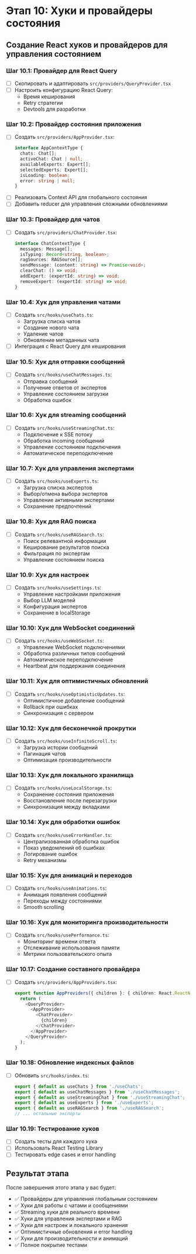 # Этап 10: Хуки и провайдеры состояния

## Создание React хуков и провайдеров для управления состоянием

### Шаг 10.1: Провайдер для React Query
- [ ] Скопировать и адаптировать `src/providers/QueryProvider.tsx`
- [ ] Настроить конфигурацию React Query:
  - Время кеширования
  - Retry стратегии
  - Devtools для разработки

### Шаг 10.2: Провайдер состояния приложения
- [ ] Создать `src/providers/AppProvider.tsx`:
  ```typescript
  interface AppContextType {
    chats: Chat[];
    activeChat: Chat | null;
    availableExperts: Expert[];
    selectedExperts: Expert[];
    isLoading: boolean;
    error: string | null;
  }
  ```
- [ ] Реализовать Context API для глобального состояния
- [ ] Добавить reducer для управления сложными обновлениями

### Шаг 10.3: Провайдер для чатов
- [ ] Создать `src/providers/ChatProvider.tsx`:
  ```typescript
  interface ChatContextType {
    messages: Message[];
    isTyping: Record<string, boolean>;
    ragSources: RAGSource[];
    sendMessage: (content: string) => Promise<void>;
    clearChat: () => void;
    addExpert: (expertId: string) => void;
    removeExpert: (expertId: string) => void;
  }
  ```

### Шаг 10.4: Хук для управления чатами
- [ ] Создать `src/hooks/useChats.ts`:
  - Загрузка списка чатов
  - Создание нового чата
  - Удаление чатов
  - Обновление метаданных чата
- [ ] Интеграция с React Query для кеширования

### Шаг 10.5: Хук для отправки сообщений
- [ ] Создать `src/hooks/useChatMessages.ts`:
  - Отправка сообщений
  - Получение ответов от экспертов
  - Управление состоянием загрузки
  - Обработка ошибок

### Шаг 10.6: Хук для streaming сообщений
- [ ] Создать `src/hooks/useStreamingChat.ts`:
  - Подключение к SSE потоку
  - Обработка incoming сообщений
  - Управление состоянием подключения
  - Автоматическое переподключение

### Шаг 10.7: Хук для управления экспертами
- [ ] Создать `src/hooks/useExperts.ts`:
  - Загрузка списка экспертов
  - Выбор/отмена выбора экспертов
  - Управление активными экспертами
  - Сохранение предпочтений

### Шаг 10.8: Хук для RAG поиска
- [ ] Создать `src/hooks/useRAGSearch.ts`:
  - Поиск релевантной информации
  - Кеширование результатов поиска
  - Фильтрация по экспертам
  - Управление состоянием поиска

### Шаг 10.9: Хук для настроек
- [ ] Создать `src/hooks/useSettings.ts`:
  - Управление настройками приложения
  - Выбор LLM моделей
  - Конфигурация экспертов
  - Сохранение в localStorage

### Шаг 10.10: Хук для WebSocket соединений
- [ ] Создать `src/hooks/useWebSocket.ts`:
  - Управление WebSocket подключениями
  - Обработка различных типов сообщений
  - Автоматическое переподключение
  - Heartbeat для поддержания соединения

### Шаг 10.11: Хук для оптимистичных обновлений
- [ ] Создать `src/hooks/useOptimisticUpdates.ts`:
  - Оптимистичное добавление сообщений
  - Rollback при ошибках
  - Синхронизация с сервером

### Шаг 10.12: Хук для бесконечной прокрутки
- [ ] Создать `src/hooks/useInfiniteScroll.ts`:
  - Загрузка истории сообщений
  - Пагинация чатов
  - Оптимизация производительности

### Шаг 10.13: Хук для локального хранилища
- [ ] Создать `src/hooks/useLocalStorage.ts`:
  - Сохранение состояния приложения
  - Восстановление после перезагрузки
  - Синхронизация между вкладками

### Шаг 10.14: Хук для обработки ошибок
- [ ] Создать `src/hooks/useErrorHandler.ts`:
  - Централизованная обработка ошибок
  - Показ уведомлений об ошибках
  - Логирование ошибок
  - Retry механизмы

### Шаг 10.15: Хук для анимаций и переходов
- [ ] Создать `src/hooks/useAnimations.ts`:
  - Анимация появления сообщений
  - Переходы между состояниями
  - Smooth scrolling

### Шаг 10.16: Хук для мониторинга производительности
- [ ] Создать `src/hooks/usePerformance.ts`:
  - Мониторинг времени ответа
  - Отслеживание использования памяти
  - Метрики пользовательского опыта

### Шаг 10.17: Создание составного провайдера
- [ ] Создать `src/providers/AppProviders.tsx`:
  ```typescript
  export function AppProviders({ children }: { children: React.ReactNode }) {
    return (
      <QueryProvider>
        <AppProvider>
          <ChatProvider>
            {children}
          </ChatProvider>
        </AppProvider>
      </QueryProvider>
    );
  }
  ```

### Шаг 10.18: Обновление индексных файлов
- [ ] Обновить `src/hooks/index.ts`:
  ```typescript
  export { default as useChats } from './useChats';
  export { default as useChatMessages } from './useChatMessages';
  export { default as useStreamingChat } from './useStreamingChat';
  export { default as useExperts } from './useExperts';
  export { default as useRAGSearch } from './useRAGSearch';
  // ... остальные экспорты
  ```

### Шаг 10.19: Тестирование хуков
- [ ] Создать тесты для каждого хука
- [ ] Использовать React Testing Library
- [ ] Тестировать edge cases и error handling

## Результат этапа
После завершения этого этапа у вас будет:
- ✅ Провайдеры для управления глобальным состоянием
- ✅ Хуки для работы с чатами и сообщениями
- ✅ Streaming хуки для реального времени
- ✅ Хуки для управления экспертами и RAG
- ✅ Хуки для настроек и локального хранения
- ✅ Оптимистичные обновления и error handling
- ✅ Хуки для производительности и анимаций
- ✅ Полное покрытие тестами